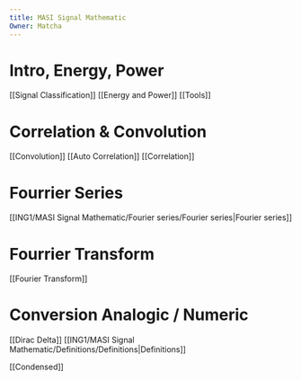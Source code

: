 ```yaml
---
title: MASI Signal Mathematic
Owner: Matcha
---
```

# Intro, Energy, Power
[[Signal Classification]]
[[Energy and Power]]
[[Tools]]
# Correlation & Convolution
[[Convolution]]
[[Auto Correlation]]
[[Correlation]]
# Fourrier Series
[[ING1/MASI Signal Mathematic/Fourier series/Fourier series|Fourier series]]
# Fourrier Transform
[[Fourier Transform]]
# Conversion Analogic / Numeric
[[Dirac Delta]]
[[ING1/MASI Signal Mathematic/Definitions/Definitions|Definitions]]
  
[[Condensed]]
